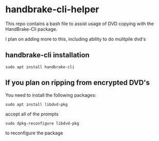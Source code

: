 # handbrake-cli-helper

This repo contains a bash file to assist usage of DVD copying with the HandBrake-Cli package.

I plan on adding more to this, including ability to do mulitpile dvd's




## handbrake-cli installation
```
sudo apt install handbrake-cli
```


## If you plan on ripping from encrypted DVD's
You need to install the following packages:


```
sudo apt install libdvd-pkg
```
accept all of the prompts
```
sudo dpkg-reconfigure libdvd-pkg
```
to reconfigure the package
